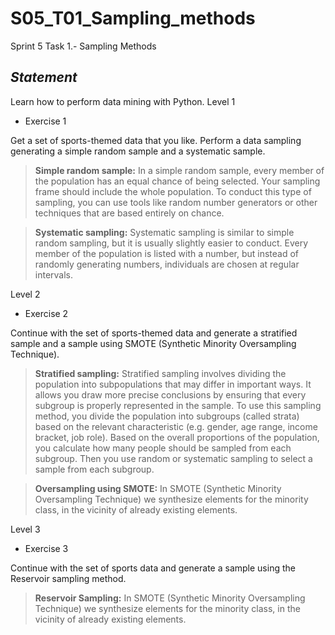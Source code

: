 # S05_T01_Sampling_methods
 Sprint 5 Task 1.- Sampling Methods

## *Statement*

Learn how to perform data mining with Python.
Level 1
- Exercise 1

Get a set of sports-themed data that you like. Perform a data sampling generating a simple random sample and a systematic sample.

> **Simple random sample:**
In a simple random sample, every member of the population has an equal chance of being selected. Your sampling frame should include the whole population.
To conduct this type of sampling, you can use tools like random number generators or other techniques that are based entirely on chance.

> **Systematic sampling:**
Systematic sampling is similar to simple random sampling, but it is usually slightly easier to conduct. Every member of the population is listed with a number, but instead of randomly generating numbers, individuals are chosen at regular intervals.

Level 2

- Exercise 2

Continue with the set of sports-themed data and generate a stratified sample and a sample using SMOTE (Synthetic Minority Oversampling Technique).

> **Stratified sampling:**
Stratified sampling involves dividing the population into subpopulations that may differ in important ways. It allows you draw more precise conclusions by ensuring that every subgroup is properly represented in the sample.
To use this sampling method, you divide the population into subgroups (called strata) based on the relevant characteristic (e.g. gender, age range, income bracket, job role).
Based on the overall proportions of the population, you calculate how many people should be sampled from each subgroup. Then you use random or systematic sampling to select a sample from each subgroup.

> **Oversampling using SMOTE:**
In SMOTE (Synthetic Minority Oversampling Technique) we synthesize elements for the minority class, in the vicinity of already existing elements.

Level 3

- Exercise 3

Continue with the set of sports data and generate a sample using the Reservoir sampling method.

> **Reservoir Sampling:**
In SMOTE (Synthetic Minority Oversampling Technique) we synthesize elements for the minority class, in the vicinity of already existing elements.
